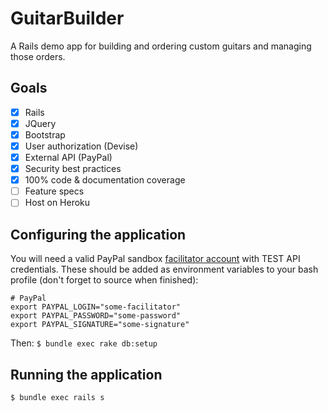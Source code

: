 # GuitarBuilder

A Rails demo app for building and ordering custom guitars and managing those orders.

## Goals
- [x] Rails
- [x] JQuery
- [x] Bootstrap
- [x] User authorization (Devise)
- [x] External API (PayPal)
- [x] Security best practices
- [x] 100% code & documentation coverage
- [ ] Feature specs
- [ ] Host on Heroku

## Configuring the application
You will need a valid PayPal sandbox [facilitator account](https://developer.paypal.com/developer/accounts/) with TEST API credentials. These should be added as environment variables to your bash profile (don't forget to source when finished):

```
# PayPal
export PAYPAL_LOGIN="some-facilitator"
export PAYPAL_PASSWORD="some-password"
export PAYPAL_SIGNATURE="some-signature"
```

Then: `$ bundle exec rake db:setup`

## Running the application

`$ bundle exec rails s`
